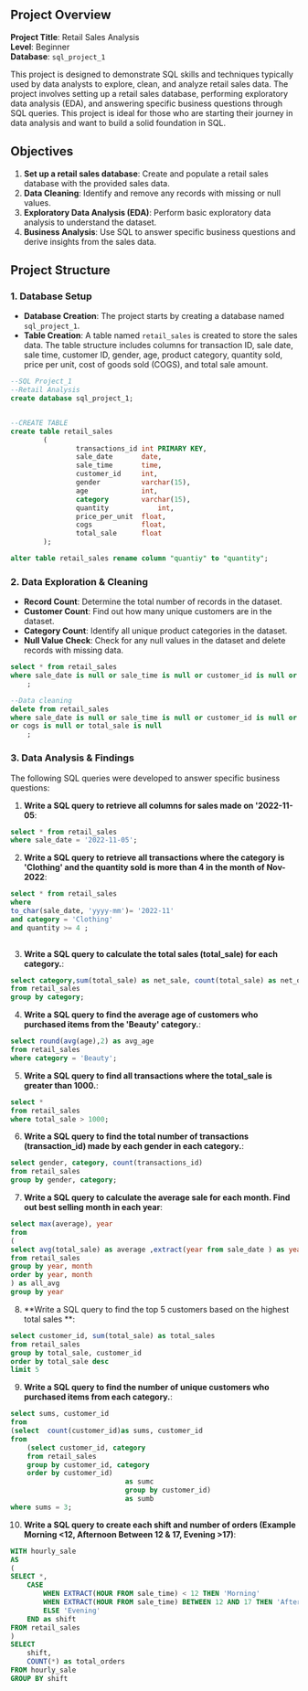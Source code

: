 ## Project Overview

**Project Title**: Retail Sales Analysis  
**Level**: Beginner  
**Database**: `sql_project_1`

This project is designed to demonstrate SQL skills and techniques typically used by data analysts to explore, clean, and analyze retail sales data. The project involves setting up a retail sales database, performing exploratory data analysis (EDA), and answering specific business questions through SQL queries. This project is ideal for those who are starting their journey in data analysis and want to build a solid foundation in SQL.

## Objectives

1. **Set up a retail sales database**: Create and populate a retail sales database with the provided sales data.
2. **Data Cleaning**: Identify and remove any records with missing or null values.
3. **Exploratory Data Analysis (EDA)**: Perform basic exploratory data analysis to understand the dataset.
4. **Business Analysis**: Use SQL to answer specific business questions and derive insights from the sales data.

## Project Structure

### 1. Database Setup

- **Database Creation**: The project starts by creating a database named `sql_project_1`.
- **Table Creation**: A table named `retail_sales` is created to store the sales data. The table structure includes columns for transaction ID, sale date, sale time, customer ID, gender, age, product category, quantity sold, price per unit, cost of goods sold (COGS), and total sale amount.

```sql
--SQL Project_1
--Retail Analysis
create database sql_project_1;


--CREATE TABLE
create table retail_sales 
		(
				transactions_id	int PRIMARY KEY,
				sale_date		date,
				sale_time		time,
				customer_id		int,
				gender			varchar(15),
				age				int,
				category		varchar(15),
				quantity			int,
				price_per_unit	float,
				cogs			float,
				total_sale 		float
		);

alter table retail_sales rename column "quantiy" to "quantity";
```

### 2. Data Exploration & Cleaning

- **Record Count**: Determine the total number of records in the dataset.
- **Customer Count**: Find out how many unique customers are in the dataset.
- **Category Count**: Identify all unique product categories in the dataset.
- **Null Value Check**: Check for any null values in the dataset and delete records with missing data.

```sql
select * from retail_sales
where sale_date is null or sale_time is null or customer_id is null or gender is null or age is null or category is null or quantity is null or price_per_unit is null or cogs is null or total_sale is null
	;

--Data cleaning
delete from retail_sales
where sale_date is null or sale_time is null or customer_id is null or gender is null or age is null or category is null or quantity is null or price_per_unit null
or cogs is null or total_sale is null
	;
```

### 3. Data Analysis & Findings

The following SQL queries were developed to answer specific business questions:

1. **Write a SQL query to retrieve all columns for sales made on '2022-11-05**:
```sql
select * from retail_sales
where sale_date = '2022-11-05';
```

2. **Write a SQL query to retrieve all transactions where the category is 'Clothing' and the quantity sold is more than 4 in the month of Nov-2022**:
```sql
select * from retail_sales 
where 
to_char(sale_date, 'yyyy-mm')= '2022-11'
and category = 'Clothing'
and quantity >= 4 ;
		
```

3. **Write a SQL query to calculate the total sales (total_sale) for each category.**:
```sql
select category,sum(total_sale) as net_sale, count(total_sale) as net_orders
from retail_sales
group by category;
```

4. **Write a SQL query to find the average age of customers who purchased items from the 'Beauty' category.**:
```sql
select round(avg(age),2) as avg_age
from retail_sales
where category = 'Beauty';
```

5. **Write a SQL query to find all transactions where the total_sale is greater than 1000.**:
```sql
select * 
from retail_sales
where total_sale > 1000;
```

6. **Write a SQL query to find the total number of transactions (transaction_id) made by each gender in each category.**:
```sql
select gender, category, count(transactions_id)
from retail_sales
group by gender, category;
```

7. **Write a SQL query to calculate the average sale for each month. Find out best selling month in each year**:
```sql
select max(average), year
from 
(
select avg(total_sale) as average ,extract(year from sale_date ) as year, extract(month from sale_date) as month
from retail_sales
group by year, month
order by year, month
) as all_avg
group by year
```

8. **Write a SQL query to find the top 5 customers based on the highest total sales **:
```sql
select customer_id, sum(total_sale) as total_sales
from retail_sales
group by total_sale, customer_id
order by total_sale desc
limit 5
```

9. **Write a SQL query to find the number of unique customers who purchased items from each category.**:
```sql
select sums, customer_id
from 
(select  count(customer_id)as sums, customer_id
from 
	(select customer_id, category
	from retail_sales
	group by customer_id, category
	order by customer_id) 
							as sumc
							group by customer_id)
							as sumb
where sums = 3;
```

10. **Write a SQL query to create each shift and number of orders (Example Morning <12, Afternoon Between 12 & 17, Evening >17)**:
```sql
WITH hourly_sale
AS
(
SELECT *,
    CASE
        WHEN EXTRACT(HOUR FROM sale_time) < 12 THEN 'Morning'
        WHEN EXTRACT(HOUR FROM sale_time) BETWEEN 12 AND 17 THEN 'Afternoon'
        ELSE 'Evening'
    END as shift
FROM retail_sales
)
SELECT 
    shift,
    COUNT(*) as total_orders    
FROM hourly_sale
GROUP BY shift
```
